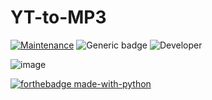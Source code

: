 # YT-to-MP3

[![Maintenance](https://img.shields.io/badge/Maintained%3F-Yes-green.svg)](https://GitHub.com/Naereen/StrapDown.js/graphs/commit-activity)
![Generic badge](https://img.shields.io/badge/Development%3f-Complete-blue.svg)
![Developer](https://img.shields.io/badge/Developer-ChristianJude23-blue)

![image](https://github.com/ChristianJude23/YT-to-MP3/assets/152279955/73b7440c-6084-4107-b60e-07fca875e469)



[![forthebadge made-with-python](http://ForTheBadge.com/images/badges/made-with-python.svg)](https://www.python.org/)
